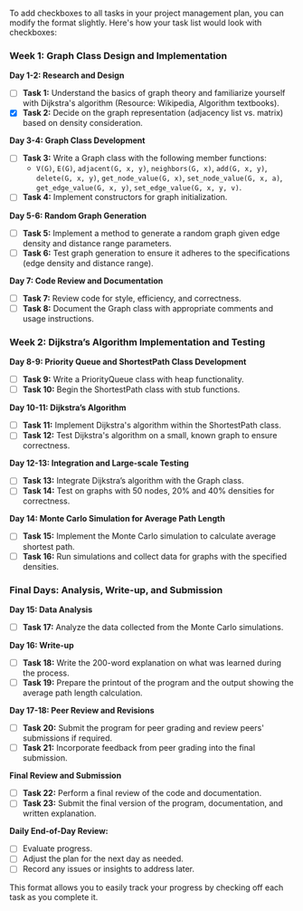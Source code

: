 To add checkboxes to all tasks in your project management plan, you can modify the format slightly. Here's how your task list would look with checkboxes:

### Week 1: Graph Class Design and Implementation

**Day 1-2: Research and Design**
- [ ] **Task 1:** Understand the basics of graph theory and familiarize yourself with Dijkstra's algorithm (Resource: Wikipedia, Algorithm textbooks).
- [x] **Task 2:** Decide on the graph representation (adjacency list vs. matrix) based on density consideration.

**Day 3-4: Graph Class Development**
- [ ] **Task 3:** Write a Graph class with the following member functions:
    - `V(G)`, `E(G)`, `adjacent(G, x, y)`, `neighbors(G, x)`, `add(G, x, y)`, `delete(G, x, y)`, `get_node_value(G, x)`, `set_node_value(G, x, a)`, `get_edge_value(G, x, y)`, `set_edge_value(G, x, y, v)`.
- [ ] **Task 4:** Implement constructors for graph initialization.

**Day 5-6: Random Graph Generation**
- [ ] **Task 5:** Implement a method to generate a random graph given edge density and distance range parameters.
- [ ] **Task 6:** Test graph generation to ensure it adheres to the specifications (edge density and distance range).

**Day 7: Code Review and Documentation**
- [ ] **Task 7:** Review code for style, efficiency, and correctness.
- [ ] **Task 8:** Document the Graph class with appropriate comments and usage instructions.

### Week 2: Dijkstra’s Algorithm Implementation and Testing

**Day 8-9: Priority Queue and ShortestPath Class Development**
- [ ] **Task 9:** Write a PriorityQueue class with heap functionality.
- [ ] **Task 10:** Begin the ShortestPath class with stub functions.

**Day 10-11: Dijkstra’s Algorithm**
- [ ] **Task 11:** Implement Dijkstra's algorithm within the ShortestPath class.
- [ ] **Task 12:** Test Dijkstra's algorithm on a small, known graph to ensure correctness.

**Day 12-13: Integration and Large-scale Testing**
- [ ] **Task 13:** Integrate Dijkstra’s algorithm with the Graph class.
- [ ] **Task 14:** Test on graphs with 50 nodes, 20% and 40% densities for correctness.

**Day 14: Monte Carlo Simulation for Average Path Length**
- [ ] **Task 15:** Implement the Monte Carlo simulation to calculate average shortest path.
- [ ] **Task 16:** Run simulations and collect data for graphs with the specified densities.

### Final Days: Analysis, Write-up, and Submission

**Day 15: Data Analysis**
- [ ] **Task 17:** Analyze the data collected from the Monte Carlo simulations.

**Day 16: Write-up**
- [ ] **Task 18:** Write the 200-word explanation on what was learned during the process.
- [ ] **Task 19:** Prepare the printout of the program and the output showing the average path length calculation.

**Day 17-18: Peer Review and Revisions**
- [ ] **Task 20:** Submit the program for peer grading and review peers' submissions if required.
- [ ] **Task 21:** Incorporate feedback from peer grading into the final submission.

**Final Review and Submission**
- [ ] **Task 22:** Perform a final review of the code and documentation.
- [ ] **Task 23:** Submit the final version of the program, documentation, and written explanation.

**Daily End-of-Day Review:**
- [ ] Evaluate progress.
- [ ] Adjust the plan for the next day as needed.
- [ ] Record any issues or insights to address later.

This format allows you to easily track your progress by checking off each task as you complete it.